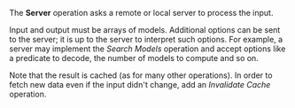 The **Server** operation asks a remote or local server to process the input.

Input and output must be arrays of models. Additional options can be sent to the server; it is up to the server to interpret such options. For example, a server may implement the _Search Models_ operation and accept options like a predicate to decode, the number of models to compute and so on.

Note that the result is cached (as for many other operations). In order to fetch new data even if the input didn't change, add an _Invalidate Cache_ operation.

